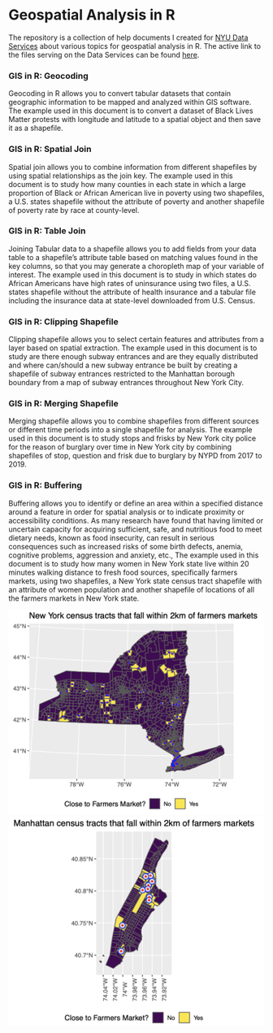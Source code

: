 
<!-- README.md is generated from README.Rmd. Please edit that file -->

# Geospatial Analysis in R

<!-- badges: start -->
<!-- badges: end -->

The repository is a collection of help documents I created for [NYU Data
Services](https://guides.nyu.edu/dataservices) about various topics for
geospatial analysis in R. The active link to the files serving on the
Data Services can be found
[here](https://guides.nyu.edu/c.php?g=276822&p=8242247).

### GIS in R: Geocoding

Geocoding in R allows you to convert tabular datasets that contain
geographic information to be mapped and analyzed within GIS software.
The example used in this document is to convert a dataset of Black Lives
Matter protests with longitude and latitude to a spatial object and then
save it as a shapefile.

### GIS in R: Spatial Join

Spatial join allows you to combine information from different shapefiles
by using spatial relationships as the join key. The example used in this
document is to study how many counties in each state in which a large
proportion of Black or African American live in poverty using two
shapefiles, a U.S. states shapefile without the attribute of poverty and
another shapefile of poverty rate by race at county-level.

### GIS in R: Table Join

Joining Tabular data to a shapefile allows you to add fields from your
data table to a shapefile’s attribute table based on matching values
found in the key columns, so that you may generate a choropleth map of
your variable of interest. The example used in this document is to study
in which states do African Americans have high rates of uninsurance
using two files, a U.S. states shapefile without the attribute of health
insurance and a tabular file including the insurance data at state-level
downloaded from U.S. Census.

### GIS in R: Clipping Shapefile

Clipping shapefile allows you to select certain features and attributes
from a layer based on spatial extraction. The example used in this
document is to study are there enough subway entrances and are they
equally distributed and where can/should a new subway entrance be built
by creating a shapefile of subway entrances restricted to the Manhattan
borough boundary from a map of subway entrances throughout New York
City.

### GIS in R: Merging Shapefile

Merging shapefile allows you to combine shapefiles from different
sources or different time periods into a single shapefile for analysis.
The example used in this document is to study stops and frisks by New
York city police for the reason of burglary over time in New York city
by combining shapefiles of stop, question and frisk due to burglary by
NYPD from 2017 to 2019.

### GIS in R: Buffering

Buffering allows you to identify or define an area within a specified
distance around a feature in order for spatial analysis or to indicate
proximity or accessibility conditions. As many research have found that
having limited or uncertain capacity for acquiring sufficient, safe, and
nutritious food to meet dietary needs, known as food insecurity, can
result in serious consequences such as increased risks of some birth
defects, anemia, cognitive problems, aggression and anxiety, etc., The
example used in this document is to study how many women in New York
state live within 20 minutes walking distance to fresh food sources,
specifically farmers markets, using two shapefiles, a New York state
census tract shapefile with an attribute of women population and another
shapefile of locations of all the farmers markets in New York state.

![NYS](img/NYS.png) ![Manhattan](img/Manhattan.png)
